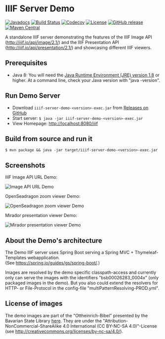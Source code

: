 # IIIF Server Demo

[![Javadocs](https://javadoc.io/badge/de.digitalcollections/iiif-server-demo.svg)](https://javadoc.io/doc/de.digitalcollections/iiif-server-demo)
[![Build Status](https://img.shields.io/travis/dbmdz/iiif-server-demo/master.svg)](https://travis-ci.org/dbmdz/iiif-server-demo)
[![Codecov](https://img.shields.io/codecov/c/github/dbmdz/iiif-server-demo/master.svg)](https://codecov.io/gh/dbmdz/iiif-server-demo)
[![License](https://img.shields.io/github/license/dbmdz/iiif-server-demo.svg)](LICENSE)
[![GitHub release](https://img.shields.io/github/release/dbmdz/iiif-server-demo.svg)](https://github.com/dbmdz/iiif-server-demo/releases)
[![Maven Central](https://img.shields.io/maven-central/v/de.digitalcollections/iiif-server-demo.svg)](https://search.maven.org/search?q=a:iiif-server-demo)

A standalone IIIF server demonstrating the features of the IIIF Image API (http://iiif.io/api/image/2.1/) and the IIIF Presentation API (http://iiif.io/api/presentation/2.1/) and showcasing different IIIF viewers.

## Prerequisites

* Java 8: You will need the [Java Runtime Environment (JRE) version 1.8](http://www.oracle.com/technetwork/java/javase/downloads/jre8-downloads-2133155.html) or higher. At a command line, check your Java version with "java -version".

## Run Demo Server

- Download `iiif-server-demo-<version>-exec.jar` from [Releases on GitHub](https://github.com/dbmdz/iiif-server-demo/releases)
- Start server: `$ java -jar iiif-server-demo-<version>-exec.jar`
- View Homepage: [http://localhost:8080/iiif](http://localhost:8080/iiif)

## Build from source and run it

```shell
$ mvn package && java -jar target/iiif-server-demo-<version>-exec.jar
```

## Screenshots

IIIF Image API URL Demo:

![Image API URL Demo](./doc/images/screenshot-image-api-url.png)

OpenSeadragon zoom viewer Demo:

![OpenSeadragon zoom viewer Demo](./doc/images/screenshot-openseadragon.png)

Mirador presentation viewer Demo:

![Mirador presentation viewer Demo](./doc/images/screenshot-mirador.png)

## About the Demo's architecture

The Demo IIIF server uses Spring Boot serving a Spring MVC + Thymeleaf-Templates webapplication.<br/>
(See <a href="https://spring.io/guides/gs/spring-boot/">https://spring.io/guides/gs/spring-boot/</a>.)

Images are resolved by the demo specific classpath-access and currently only can serve the images with the identifiers "bsb00026283_0004x" (only packaged images in the demo). But you also could extend the resolvers for HTTP- or File-Protocol in the config-file "multiPatternResolving-PROD.yml".

## License of images

The demo images are part of the "Ottheinrich-Bibel" presented by the Bavarian State Library <a href="https://api.digitale-sammlungen.de/iiif/presentation/v2/bsb00026283/canvas/41/view">here</a>.
They are under the "Attribution-NonCommercial-ShareAlike 4.0 International (CC BY-NC-SA 4.0)"-License (see <a href="http://creativecommons.org/licenses/by-nc-sa/4.0/">http://creativecommons.org/licenses/by-nc-sa/4.0/</a>).
